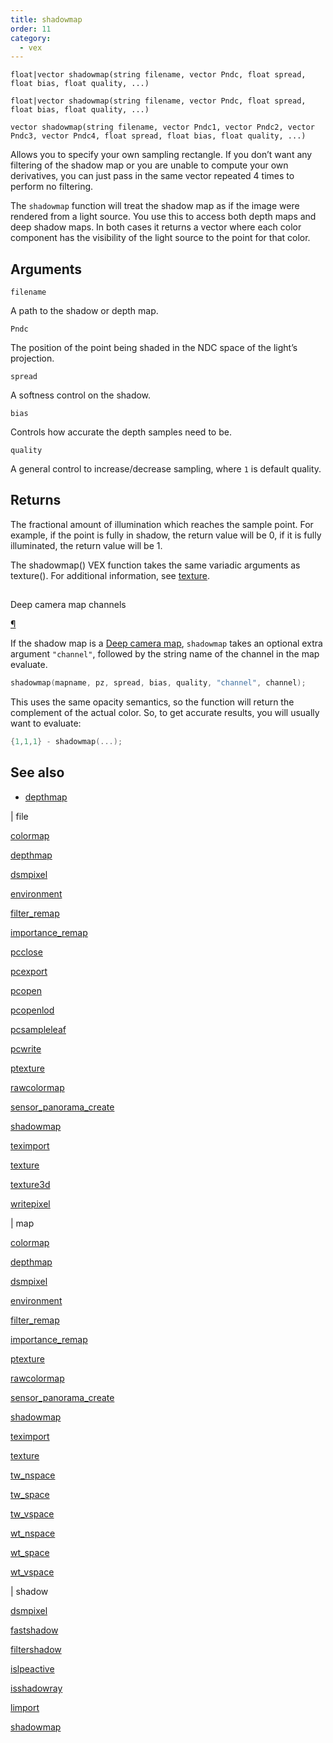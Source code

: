 ```yaml
---
title: shadowmap
order: 11
category:
  - vex
---
```


`float|vector shadowmap(string filename, vector Pndc, float spread, float bias, float quality, ...)`

`float|vector shadowmap(string filename, vector Pndc, float spread, float bias, float quality, ...)`

`vector shadowmap(string filename, vector Pndc1, vector Pndc2, vector Pndc3, vector Pndc4, float spread, float bias, float quality, ...)`

Allows you to specify your own sampling rectangle. If you don’t want any filtering of the shadow map or you are unable to compute your own derivatives, you can just pass in the same vector repeated 4 times to perform no filtering.

The `shadowmap` function will treat the shadow map as if the image were
rendered from a light source. You use this to access both depth maps and
deep shadow maps. In both cases it returns a vector where each color
component has the visibility of the light source to the point for that
color.

## Arguments

`filename`

A path to the shadow or depth map.

`Pndc`

The position of the point being shaded in the NDC space of the light’s projection.

`spread`

A softness control on the shadow.

`bias`

Controls how accurate the depth samples need to be.

`quality`

A general control to increase/decrease sampling, where `1` is default quality.

## Returns

The fractional amount of illumination which
reaches the sample point. For example, if the point is fully in
shadow, the return value will be 0, if it is fully illuminated, the
return value will be 1.

The shadowmap() VEX function takes the same variadic arguments as texture(). For additional information, see [texture](texture.html "Computes a filtered sample of the texture map specified.").

##

Deep camera map channels

[¶](#deep-camera-map-channels)

If the shadow map is a [Deep camera map](../../render/dcm.html),
`shadowmap` takes an optional extra argument `"channel"`, followed by the
string name of the channel in the map evaluate.

```c
shadowmap(mapname, pz, spread, bias, quality, "channel", channel);

```

This uses the same opacity semantics, so the function will return the
complement of the actual color. So, to get accurate results, you will
usually want to evaluate:

```c
{1,1,1} - shadowmap(...);

```



## See also

- [depthmap](depthmap.html)

|
file

[colormap](colormap.html)

[depthmap](depthmap.html)

[dsmpixel](dsmpixel.html)

[environment](environment.html)

[filter_remap](filter_remap.html)

[importance_remap](importance_remap.html)

[pcclose](pcclose.html)

[pcexport](pcexport.html)

[pcopen](pcopen.html)

[pcopenlod](pcopenlod.html)

[pcsampleleaf](pcsampleleaf.html)

[pcwrite](pcwrite.html)

[ptexture](ptexture.html)

[rawcolormap](rawcolormap.html)

[sensor_panorama_create](sensor_panorama_create.html)

[shadowmap](shadowmap.html)

[teximport](teximport.html)

[texture](texture.html)

[texture3d](texture3d.html)

[writepixel](writepixel.html)

|
map

[colormap](colormap.html)

[depthmap](depthmap.html)

[dsmpixel](dsmpixel.html)

[environment](environment.html)

[filter_remap](filter_remap.html)

[importance_remap](importance_remap.html)

[ptexture](ptexture.html)

[rawcolormap](rawcolormap.html)

[sensor_panorama_create](sensor_panorama_create.html)

[shadowmap](shadowmap.html)

[teximport](teximport.html)

[texture](texture.html)

[tw_nspace](tw_nspace.html)

[tw_space](tw_space.html)

[tw_vspace](tw_vspace.html)

[wt_nspace](wt_nspace.html)

[wt_space](wt_space.html)

[wt_vspace](wt_vspace.html)

|
shadow

[dsmpixel](dsmpixel.html)

[fastshadow](fastshadow.html)

[filtershadow](filtershadow.html)

[islpeactive](islpeactive.html)

[isshadowray](isshadowray.html)

[limport](limport.html)

[shadowmap](shadowmap.html)
